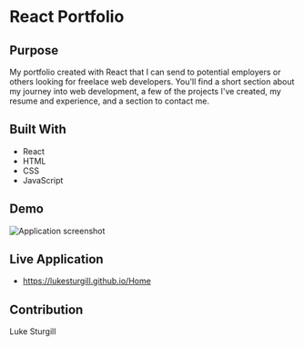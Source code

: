 # React Portfolio

## Purpose
My portfolio created with React that I can send to potential employers or others looking for freelace web developers.
You'll find a short section about my journey into web development, a few of the projects I've created, my resume and experience, and a section to contact me.

## Built With
* React
* HTML
* CSS
* JavaScript

## Demo
![Application screenshot](https://github.com/Lukesturgill/react-portfolio/blob/main/portfolio/src/img/appscreenshot.png?raw=true)

## Live Application
* https://lukesturgill.github.io/Home

## Contribution
Luke Sturgill